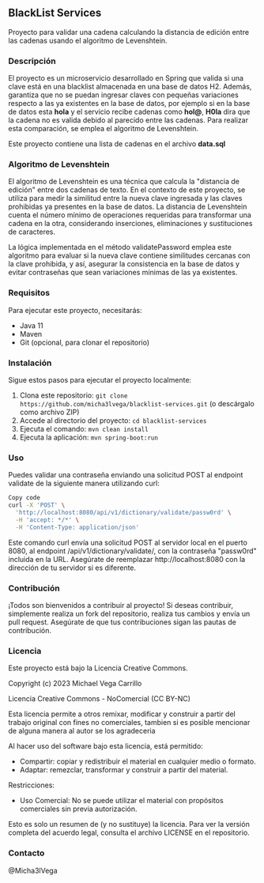 ## BlackList Services

Proyecto para validar una cadena calculando la distancia de edición entre las cadenas usando el algoritmo de Levenshtein.

### Descripción
El proyecto es un microservicio desarrollado en Spring que valida si una clave está en una blacklist almacenada en una base de datos H2. Además, garantiza que no se puedan ingresar claves con pequeñas variaciones respecto a las ya existentes en la base de datos, por ejemplo si en la base de datos esta **hola** y el servicio recibe cadenas como **hol@**, **H0la** dira que la cadena no es valida debido al parecido entre las cadenas. Para realizar esta comparación, se emplea el algoritmo de Levenshtein.

Este proyecto contiene una lista de cadenas en el archivo **data.sql** 

### Algoritmo de Levenshtein
El algoritmo de Levenshtein es una técnica que calcula la "distancia de edición" entre dos cadenas de texto. En el contexto de este proyecto, se utiliza para medir la similitud entre la nueva clave ingresada y las claves prohibidas ya presentes en la base de datos. La distancia de Levenshtein cuenta el número mínimo de operaciones requeridas para transformar una cadena en la otra, considerando inserciones, eliminaciones y sustituciones de caracteres.

La lógica implementada en el método validatePassword emplea este algoritmo para evaluar si la nueva clave contiene similitudes cercanas con la clave prohibida, y así, asegurar la consistencia en la base de datos y evitar contraseñas que sean variaciones mínimas de las ya existentes.

### Requisitos

Para ejecutar este proyecto, necesitarás:

- Java 11
- Maven
- Git (opcional, para clonar el repositorio)

### Instalación

Sigue estos pasos para ejecutar el proyecto localmente:

1. Clona este repositorio: `git clone https://github.com/micha3lvega/blacklist-services.git` (o descárgalo como archivo ZIP)
2. Accede al directorio del proyecto: `cd blacklist-services`
3. Ejecuta el comando: `mvn clean install`
4. Ejecuta la aplicación: `mvn spring-boot:run`

### Uso

Puedes validar una contraseña enviando una solicitud POST al endpoint validate de la siguiente manera utilizando curl:

```bash
Copy code
curl -X 'POST' \
  'http://localhost:8080/api/v1/dictionary/validate/passw0rd' \
  -H 'accept: */*' \
  -H 'Content-Type: application/json'
```

Este comando curl envía una solicitud POST al servidor local en el puerto 8080, al endpoint /api/v1/dictionary/validate/, con la contraseña "passw0rd" incluida en la URL. Asegúrate de reemplazar http://localhost:8080 con la dirección de tu servidor si es diferente.



### Contribución

¡Todos son bienvenidos a contribuir al proyecto! Si deseas contribuir, simplemente realiza un fork del repositorio, realiza tus cambios y envía un pull request. Asegúrate de que tus contribuciones sigan las pautas de contribución.

### Licencia

Este proyecto está bajo la Licencia Creative Commons.

Copyright (c) 2023 Michael Vega Carrillo

Licencia Creative Commons - NoComercial (CC BY-NC)

Esta licencia permite a otros remixar, modificar y construir a partir del trabajo original con fines no comerciales, tambien si es posible mencionar de alguna manera al autor se los agradeceria

Al hacer uso del software bajo esta licencia, está permitido:

- Compartir: copiar y redistribuir el material en cualquier medio o formato.
- Adaptar: remezclar, transformar y construir a partir del material.

Restricciones:

- Uso Comercial: No se puede utilizar el material con propósitos comerciales sin previa autorización.

Esto es solo un resumen de (y no sustituye) la licencia. Para ver la versión completa del acuerdo legal, consulta el archivo LICENSE en el repositorio.

### Contacto

@Micha3lVega